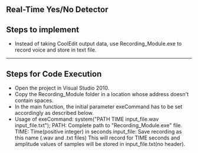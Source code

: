 Real-Time Yes/No Detector
-----------------------------------------------------------------------------------------------
## Steps to implement

- Instead of taking CoolEdit output data, use Recording_Module.exe to record voice and store in text file.
-----------------------------------------------------------------------------------------------
## Steps for Code Execution

- Open the project in Visual Studio 2010.
- Copy the Recording_Module folder in a location whose address doesn't contain spaces.
- In the main function, the initial parameter exeCommand has to be set accordingly as described below.
- Usage of exeCommand:
	system("PATH TIME input_file.wav input_file.txt");
  PATH: Complete path to "Recording_Module.exe" file.
  TIME: Time(positive integer) in seconds
  input_file: Save recording as this name (.wav and .txt files)
  This will record for TIME seconds and amplitude values of samples will be stored in input_file.txt(no header).